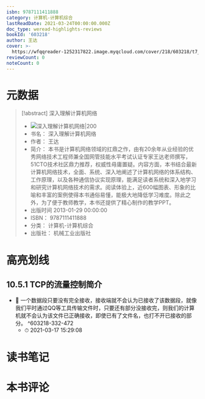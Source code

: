 ```yaml
---
isbn: 9787111411888
category: 计算机-计算机综合
lastReadDate: 2021-03-24T00:00:00.000Z
doc_type: weread-highlights-reviews
bookId: '603218'
author: 王达
cover: >-
  https://wfqqreader-1252317822.image.myqcloud.com/cover/218/603218/t7_603218.jpg
reviewCount: 0
noteCount: 0
---
```

# 元数据
> [!abstract] 深入理解计算机网络
> - ![ 深入理解计算机网络|200](https://wfqqreader-1252317822.image.myqcloud.com/cover/218/603218/t7_603218.jpg)
> - 书名： 深入理解计算机网络
> - 作者： 王达
> - 简介： 本书是计算机网络领域的扛鼎之作，由有20余年从业经验的优秀网络技术工程师兼全国网管技能水平考试认证专家王达老师撰写，51CTO技术社区鼎力推荐，权威性毋庸置疑。内容方面，本书结合最新计算机网络技术，全面、系统、深入地阐述了计算机网络的体系结构、工作原理，以及各种通信协议实现原理，能满足读者系统和深入地学习和研究计算机网络技术的需求。阅读体验上，近600幅图表、形象的比喻和丰富的案例使得本书通俗易懂，能极大地降低学习难度。除此之外，为了便于教师教学，本书还提供了精心制作的教学PPT。
> - 出版时间 2013-01-29 00:00:00
> - ISBN： 9787111411888
> - 分类： 计算机-计算机综合
> - 出版社： 机械工业出版社

# 高亮划线

## 10.5.1 TCP的流量控制简介


- 📌 一个数据段只要没有完全接收，接收端就不会认为已接收了该数据段，就像我们平时通过QQ等工具传输文件时，只要还有部分没接收完，则我们的计算机就不会认为该文件已正确接收，即使已有了文件名，也打不开已接收的部分。 ^603218-332-472
    - ⏱ 2021-03-17 15:29:08 
# 读书笔记

# 本书评论
